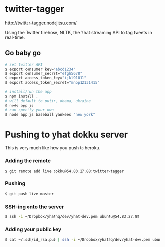 twitter-tagger
==============
http://twitter-tagger.nodejitsu.com/

Using the Twitter firehose, NLTK, the Yhat streaming API to tag tweets in real-time.

## Go baby go
```bash
# set twitter API
$ export consumer_key="abcd1234"
$ export consumer_secret="efgh5678"
$ export access_token_key="ijkl91011"
$ export access_token_secret="mnop12131415"

# install/run the app
$ npm install .
# will default to putin, obama, ukraine
$ node app.js
# can specify your own
$ node app.js baseball yankees "new york"
```


# Pushing to yhat dokku server
This is very much like how you push to heroku.

### Adding the remote

```bash
$ git remote add live dokku@54.83.27.88:twitter-tagger
```

### Pushing

```bash
$ git push live master
```

### SSH-ing onto the server

```bash
$ ssh -i ~/Dropbox/yhathq/dev/yhat-dev.pem ubuntu@54.83.27.88
```

### Adding your public key

```bash
$ cat ~/.ssh/id_rsa.pub | ssh -i ~/Dropbox/yhathq/dev/yhat-dev.pem ubuntu@54.83.27.88 "sudo sshcommand acl-add dokku live"
```